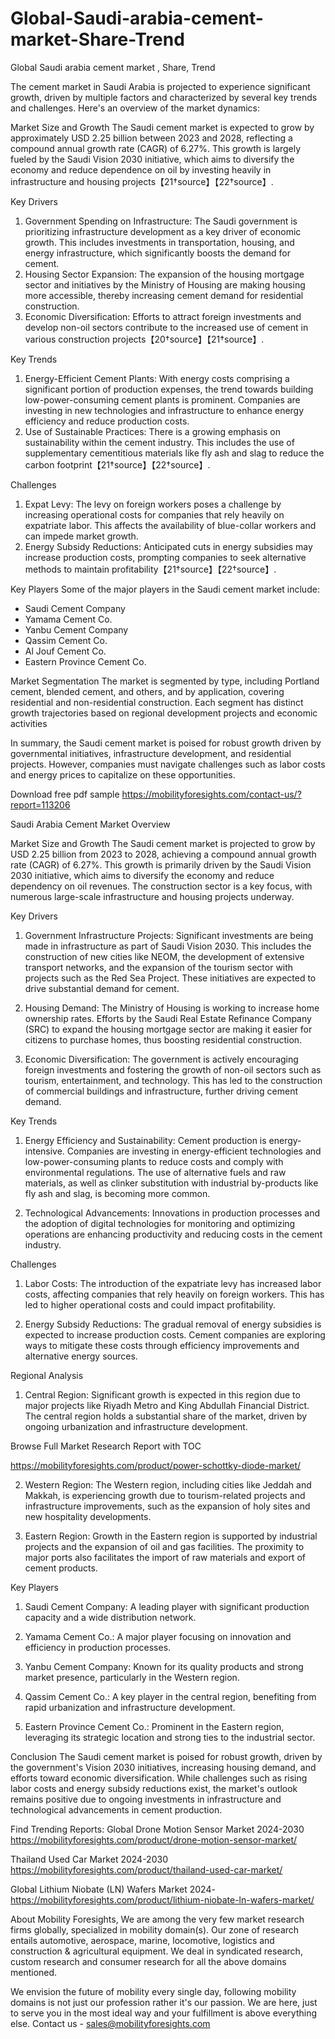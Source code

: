 # Global-Saudi-arabia-cement-market-Share-Trend
Global Saudi arabia cement market , Share, Trend  

The cement market in Saudi Arabia is projected to experience significant growth, driven by multiple factors and characterized by several key trends and challenges. Here's an overview of the market dynamics:

 Market Size and Growth
The Saudi cement market is expected to grow by approximately USD 2.25 billion between 2023 and 2028, reflecting a compound annual growth rate (CAGR) of 6.27%. This growth is largely fueled by the Saudi Vision 2030 initiative, which aims to diversify the economy and reduce dependence on oil by investing heavily in infrastructure and housing projects【21†source】【22†source】.

 Key Drivers
1. Government Spending on Infrastructure: The Saudi government is prioritizing infrastructure development as a key driver of economic growth. This includes investments in transportation, housing, and energy infrastructure, which significantly boosts the demand for cement.
2. Housing Sector Expansion: The expansion of the housing mortgage sector and initiatives by the Ministry of Housing are making housing more accessible, thereby increasing cement demand for residential construction.
3. Economic Diversification: Efforts to attract foreign investments and develop non-oil sectors contribute to the increased use of cement in various construction projects【20†source】【21†source】.

 Key Trends
1. Energy-Efficient Cement Plants: With energy costs comprising a significant portion of production expenses, the trend towards building low-power-consuming cement plants is prominent. Companies are investing in new technologies and infrastructure to enhance energy efficiency and reduce production costs.
2. Use of Sustainable Practices: There is a growing emphasis on sustainability within the cement industry. This includes the use of supplementary cementitious materials like fly ash and slag to reduce the carbon footprint【21†source】【22†source】.

 Challenges
1. Expat Levy: The levy on foreign workers poses a challenge by increasing operational costs for companies that rely heavily on expatriate labor. This affects the availability of blue-collar workers and can impede market growth.
2. Energy Subsidy Reductions: Anticipated cuts in energy subsidies may increase production costs, prompting companies to seek alternative methods to maintain profitability【21†source】【22†source】.

 Key Players
Some of the major players in the Saudi cement market include:
- Saudi Cement Company
- Yamama Cement Co.
- Yanbu Cement Company
- Qassim Cement Co.
- Al Jouf Cement Co.
- Eastern Province Cement Co.

 Market Segmentation
The market is segmented by type, including Portland cement, blended cement, and others, and by application, covering residential and non-residential construction. Each segment has distinct growth trajectories based on regional development projects and economic activities


In summary, the Saudi cement market is poised for robust growth driven by governmental initiatives, infrastructure development, and residential projects. However, companies must navigate challenges such as labor costs and energy prices to capitalize on these opportunities.


Download free pdf sample 
https://mobilityforesights.com/contact-us/?report=113206 

 Saudi Arabia Cement Market Overview

 Market Size and Growth
The Saudi cement market is projected to grow by USD 2.25 billion from 2023 to 2028, achieving a compound annual growth rate (CAGR) of 6.27%. This growth is primarily driven by the Saudi Vision 2030 initiative, which aims to diversify the economy and reduce dependency on oil revenues. The construction sector is a key focus, with numerous large-scale infrastructure and housing projects underway.

 Key Drivers
1. Government Infrastructure Projects: Significant investments are being made in infrastructure as part of Saudi Vision 2030. This includes the construction of new cities like NEOM, the development of extensive transport networks, and the expansion of the tourism sector with projects such as the Red Sea Project. These initiatives are expected to drive substantial demand for cement.

2. Housing Demand: The Ministry of Housing is working to increase home ownership rates. Efforts by the Saudi Real Estate Refinance Company (SRC) to expand the housing mortgage sector are making it easier for citizens to purchase homes, thus boosting residential construction.

3. Economic Diversification: The government is actively encouraging foreign investments and fostering the growth of non-oil sectors such as tourism, entertainment, and technology. This has led to the construction of commercial buildings and infrastructure, further driving cement demand.

 Key Trends
1. Energy Efficiency and Sustainability: Cement production is energy-intensive. Companies are investing in energy-efficient technologies and low-power-consuming plants to reduce costs and comply with environmental regulations. The use of alternative fuels and raw materials, as well as clinker substitution with industrial by-products like fly ash and slag, is becoming more common.

2. Technological Advancements: Innovations in production processes and the adoption of digital technologies for monitoring and optimizing operations are enhancing productivity and reducing costs in the cement industry.

 Challenges
1. Labor Costs: The introduction of the expatriate levy has increased labor costs, affecting companies that rely heavily on foreign workers. This has led to higher operational costs and could impact profitability.

2. Energy Subsidy Reductions: The gradual removal of energy subsidies is expected to increase production costs. Cement companies are exploring ways to mitigate these costs through efficiency improvements and alternative energy sources.

 Regional Analysis
1. Central Region: Significant growth is expected in this region due to major projects like Riyadh Metro and King Abdullah Financial District. The central region holds a substantial share of the market, driven by ongoing urbanization and infrastructure development.



   
Browse Full Market Research Report with TOC 

https://mobilityforesights.com/product/power-schottky-diode-market/ 




2. Western Region: The Western region, including cities like Jeddah and Makkah, is experiencing growth due to tourism-related projects and infrastructure improvements, such as the expansion of holy sites and new hospitality developments.

3. Eastern Region: Growth in the Eastern region is supported by industrial projects and the expansion of oil and gas facilities. The proximity to major ports also facilitates the import of raw materials and export of cement products.

 Key Players
1. Saudi Cement Company: A leading player with significant production capacity and a wide distribution network.

2. Yamama Cement Co.: A major player focusing on innovation and efficiency in production processes.

3. Yanbu Cement Company: Known for its quality products and strong market presence, particularly in the Western region.

4. Qassim Cement Co.: A key player in the central region, benefiting from rapid urbanization and infrastructure development.

5. Eastern Province Cement Co.: Prominent in the Eastern region, leveraging its strategic location and strong ties to the industrial sector.

 Conclusion
The Saudi cement market is poised for robust growth, driven by the government's Vision 2030 initiatives, increasing housing demand, and efforts toward economic diversification. While challenges such as rising labor costs and energy subsidy reductions exist, the market's outlook remains positive due to ongoing investments in infrastructure and technological advancements in cement production.



Find Trending Reports:
Global Drone Motion Sensor Market 2024-2030
https://mobilityforesights.com/product/drone-motion-sensor-market/ 
 
Thailand Used Car Market 2024-2030
https://mobilityforesights.com/product/thailand-used-car-market/ 

Global Lithium Niobate (LN) Wafers Market 2024-
https://mobilityforesights.com/product/lithium-niobate-ln-wafers-market/ 


About Mobility Foresights,
We are among the very few market research firms globally, specialized in mobility domain(s). Our zone of research entails automotive, aerospace, marine, locomotive, logistics and construction & agricultural equipment. We deal in syndicated research, custom research and consumer research for all the above domains mentioned.

We envision the future of mobility every single day, following mobility domains is not just our profession rather it's our passion. We are here, just to serve you in the most ideal way and your fulfillment is above everything else. Contact us -  sales@mobilityforesights.com 
 
